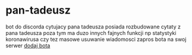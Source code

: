 # pan-tadeusz
bot do discorda cytujacy pana tadeusza
posiada rozbudowane cytaty z pana tadeusza
poza tym ma duzo innych fajnych funkcji np statystyki koronawirusa czy tez masowe usuwanie wiadomosci
zapros bota na swoj serwer
<a href="https://discord.com/oauth2/authorize?client_id=742416816806297670&scope=bot&permissions=8">dodaj bota</a>
